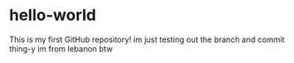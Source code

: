 # hello-world
This is my first GitHub repository!
im just testing out the branch and commit thing-y
im from lebanon btw
